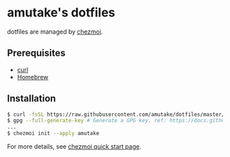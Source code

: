 amutake's dotfiles
==================

dotfiles are managed by [chezmoi](https://www.chezmoi.io/).

Prerequisites
-------------

- [curl](https://curl.se/)
- [Homebrew](https://brew.sh/)

Installation
------------

```sh
$ curl -fsSL https://raw.githubusercontent.com/amutake/dotfiles/master/setup/Brewfile | brew bundle --file=-
$ gpg --full-generate-key # Generate a GPG key. ref: https://docs.github.com/en/authentication/managing-commit-signature-verification/generating-a-new-gpg-key
...
$ chezmoi init --apply amutake
```

For more details, see [chezmoi quick start page](https://www.chezmoi.io/quick-start/).
